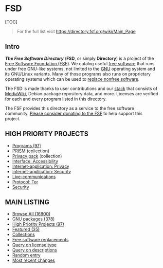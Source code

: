 # FSD

[TOC]



> For the full list visit https://directory.fsf.org/wiki/Main_Page



## Intro
***The Free Software Directory*** (**FSD**, or simply **Directory**) is a project of the [Free Software Foundation (FSF)](https://www.fsf.org/). We catalog useful [free software](https://www.gnu.org/philosophy/free-sw.html) that runs under free GNU-like systems, not limited to the [GNU](https://www.gnu.org/) operating system and its GNU/Linux variants. Many of those programs also runs on proprietary operating systems which can be used to [replace nonfree software](https://directory.fsf.org/wiki/Free_Software_Directory:Free_software_replacements).

The FSD is made thanks to user contributions and our [stack](https://directory.fsf.org/wiki/Free_Software_Directory:Stack) that consists of [MediaWiki](https://directory.fsf.org/wiki/MediaWiki), Debian package repository data, and more. Licenses are verified for each and every program listed in this directory. 

The FSF provides this directory as a service to the free software community. [Please consider donating to the FSF](https://donate.fsf.org/) to help support this project.



## HIGH PRIORITY PROJECTS
- [Programs (97)](https://directory.fsf.org/wiki/Collection:High_Priority_Projects)
- [PRISM](https://directory.fsf.org/wiki/Collection:PRISM) (collection)
- [Privacy pack](https://directory.fsf.org/wiki/Collection:Privacy_pack) (collection)
- [Interface: Accessibility](https://directory.fsf.org/wiki/Category/Interface/accessibility)
- [Internet-application: Privacy](https://directory.fsf.org/wiki/Category/Internet-application/privacy)
- [Internet-application: Security](https://directory.fsf.org/wiki/Category/Internet-application/security)
- [Live-communications](https://directory.fsf.org/wiki/Category/Live-communications)
- [Protocol: Tor](https://directory.fsf.org/wiki/Category/Protocol/tor)
- [Security](https://directory.fsf.org/wiki/Category/Security)



## MAIN LISTING
- [Browse All (16800)](https://directory.fsf.org/wiki/All)
- [GNU packages (378)](https://directory.fsf.org/wiki/GNU)
- [High Priority Projects (97)](https://directory.fsf.org/wiki/Collection:High_Priority_Projects)
- [Featured (35)](https://directory.fsf.org/wiki/Featured)
- [Collections](https://directory.fsf.org/wiki/Special:AllPages?from=&to=&namespace=510)
- [Free software replacements](https://directory.fsf.org/wiki/Free_Software_Directory:Free_software_replacements)
- [Query on license type](https://directory.fsf.org/wiki/Special:RunQuery/Query_license)
- [Query on descriptions](https://directory.fsf.org/wiki/Special:RunQuery/Query_description)
- [Random entry](https://directory.fsf.org/wiki/Special:Random)
- [Most recent changes](https://directory.fsf.org/wiki/Special:RecentChanges)


